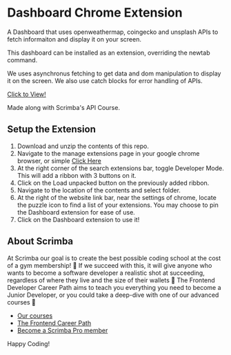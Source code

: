 # Dashboard Chrome Extension

A Dashboard that uses openweathermap, coingecko and unsplash APIs to fetch informaiton and display it on your screen.

This dashboard can be installed as an extension, overriding the newtab command.

We uses asynchronus fetching to get data and dom manipulation to display it on the screen. We also use catch blocks for error handling of APIs.

[Click to View!](https://ludrahsgartage.github.io/Dashboard-Chrome-Extension/)

Made along with Scrimba's API Course.

## Setup the Extension

1. Download and unzip the contents of this repo.
2. Navigate to the manage extensions page in your google chrome browser, or simple [Click Here](chrome://extensions/) 
3. At the right corner of the search extensions bar, toggle Developer Mode. This will add a ribbon with 3 buttons on it.
4. Click on the Load unpacked button on the previously added ribbon.
5. Navigate to the location of the contents and select folder.
6. At the right of the website link bar, near the settings of chrome, locate the puzzle icon to find a list of your extensions. You may choose to pin the Dashboard extension for ease of use. 
7. Click on the Dashboard extension to use it!

## About Scrimba

At Scrimba our goal is to create the best possible coding school at the cost of a gym membership! 💜
If we succeed with this, it will give anyone who wants to become a software developer a realistic shot at succeeding, regardless of where they live and the size of their wallets 🎉
The Frontend Developer Career Path aims to teach you everything you need to become a Junior Developer, or you could take a deep-dive with one of our advanced courses 🚀

- [Our courses](https://scrimba.com/allcourses)
- [The Frontend Career Path](https://scrimba.com/learn/frontend)
- [Become a Scrimba Pro member](https://scrimba.com/pricing)

Happy Coding!
